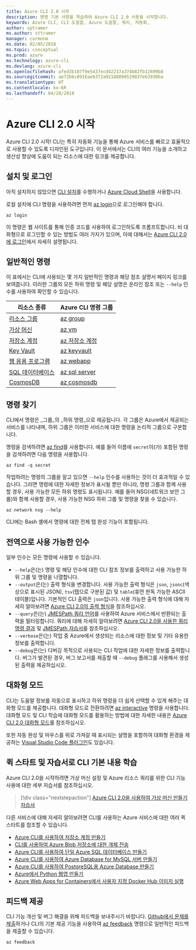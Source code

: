 ```yaml
---
title: Azure CLI 2.0 시작
description: 명령 기본 사항을 학습하여 Azure CLI 2.0 사용을 시작합니다.
keywords: Azure CLI, CLI 도움말, Azure 도움말, 쿼리, 자동화,
author: sptramer
ms.author: sttramer
manager: carmonm
ms.date: 02/05/2018
ms.topic: conceptual
ms.prod: azure
ms.technology: azure-cli
ms.devlang: azure-cli
ms.openlocfilehash: afed3b187f9e5437ecd42217a374b82fb12699b8
ms.sourcegitcommit: ae72b6c8916aeb372a92188090529037e63930ba
ms.translationtype: HT
ms.contentlocale: ko-KR
ms.lasthandoff: 04/28/2018
---
```

# <a name="get-started-with-azure-cli-20"></a>Azure CLI 2.0 시작

Azure CLI 2.0 시작! CLI는 특히 자동화 기능을 통해 Azure 서비스를 빠르고 효율적으로 사용할 수 있도록 디자인된 도구입니다. 이 문서에서는 CLI의 여러 기능을 소개하고 생산성 향상에 도움이 되는 리소스에 대한 링크를 제공합니다.

## <a name="install-and-log-in"></a>설치 및 로그인

아직 설치하지 않았으면 [CLI 설치](install-azure-cli.md)를 수행하거나 [Azure Cloud Shell](/azure/cloud-shell/overview)을 사용합니다.

로컬 설치에 CLI 명령을 사용하려면 먼저 [az login](/cli/azure/reference-index#az-login)으로 로그인해야 합니다.

```azurecli
az login
```

이 명령은 웹 사이트를 통해 인증 코드를 사용하여 로그인하도록 프롬프트합니다. 비 대화형으로 로그인할 수 있는 방법도 여러 가지가 있으며, 이에 대해서는 [Azure CLI 2.0에 로그인](authenticate-azure-cli.md)에서 자세히 설명됩니다.

## <a name="common-commands"></a>일반적인 명령

이 표에서는 CLI에 사용되는 몇 가지 일반적인 명령과 해당 참조 설명서 페이지 링크를 보여줍니다.
이러한 그룹의 모든 하위 명령 및 해당 설명은 온라인 참조 또는 `--help` 인수를 사용하여 확인할 수 있습니다.

| 리소스 종류 | Azure CLI 명령 그룹 |
|---------------|-------------------------|
| [리소스 그룹](/azure/azure-resource-manager/resource-group-overview) | [az group](/cli/azure/group) |
| [가상 머신](/azure/virtual-machines) | [az vm](/cli/azure/vm) |
| [저장소 계정](/azure/storage/common/storage-introduction) | [az 저장소 계정](/cli/azure/storage/account) |
| [Key Vault](/azure/key-vault/key-vault-whatis) | [az keyvault](/cli/azure/keyvault) |
| [웹 응용 프로그램](/azure/ap-service) | [az webapp](/cli/azure/webapp) |
| [SQL 데이터베이스](/azure/sql-database) | [az sql server](/cli/azure/sql/server) |
| [CosmosDB](/azure/cosmos-db) | [az cosmosdb](/cli/azure/cosmosdb) |

## <a name="finding-commands"></a>명령 찾기

CLI에서 명령은 _그룹_의 _하위 명령_으로 제공됩니다.
각 그룹은 Azure에서 제공되는 서비스를 나타내며, 하위 그룹은 이러한 서비스에 대한 명령을 논리적 그룹으로 구분합니다.

명령을 검색하려면 [az find](/cli/azure/reference-index#az-find)를 사용합니다. 예를 들어 이름에 `secret`이(가) 포함된 명령을 검색하려면 다음 명령을 사용합니다.

```azurecli
az find -q secret
```

작업하려는 명령의 그룹을 알고 있으면 `--help` 인수를 사용하는 것이 더 효과적일 수 있습니다. 그러면 명령에 대한 자세한 정보가 표시될 뿐만 아니라, 명령 그룹과 함께 사용할 경우, 사용 가능한 모든 하위 명령도 표시됩니다. 예를 들어 NSG(네트워크 보안 그룹)와 함께 사용할 경우, 사용 가능한 NSG 하위 그룹 및 명령을 찾을 수 있습니다.

```azurecli
az network nsg --help
```

CLI에는 Bash 셸에서 명령에 대한 전체 탭 완성 기능이 포함됩니다.

## <a name="globally-available-arguments"></a>전역으로 사용 가능한 인수

일부 인수는 모든 명령에 사용할 수 있습니다.

* `--help`은(는) 명령 및 해당 인수에 대한 CLI 참조 정보를 출력하고 사용 가능한 하위 그룹 및 명령을 나열합니다.
* `--output`은(는) 출력 형식을 변경합니다. 사용 가능한 출력 형식은 `json`, `jsonc`(색상으로 표시된 JSON), `tsv`(탭으로 구분된 값) 및 `table`(휴먼 판독 가능한 ASCII 테이블)입니다. 기본적인 CLI 출력은 `json`입니다. 사용 가능한 출력 형식에 대해 자세히 알아보려면 [Azure CLI 2.0의 출력 형식](format-output-azure-cli.md)을 참조하십시오.
* `--query`은(는) [JMESPath 쿼리 언어](http://jmespath.org/)를 사용하여 Azure 서비스에서 반환되는 출력을 필터링합니다. 쿼리에 대해 자세히 알아보려면 [Azure CLI 2.0을 사용한 쿼리 명령 결과](query-azure-cli.md) 및 [JMESPath 자습서](http://jmespath.org/tutorial.html)를 참조하십시오.
* `--verbose`은(는) 작업 중 Azure에서 생성되는 리소스에 대한 정보 및 기타 유용한 정보를 출력합니다.
* `--debug`은(는) 디버깅 목적으로 사용되는 CLI 작업에 대한 자세한 정보를 출력합니다. 버그가 발견된 경우, 버그 보고서를 제출할 때 `--debug` 플래그를 사용해서 생성된 출력을 제공하십시오.


## <a name="interactive-mode"></a>대화형 모드

CLI는 도움말 정보를 자동으로 표시하고 하위 명령을 더 쉽게 선택할 수 있게 해주는 대화형 모드를 제공합니다. 대화형 모드로 전환하려면 [az interactive](/cli/azure/reference-index#az-interactive) 명령을 사용합니다. 대화형 모드 및 CLI 학습에 대화형 모드를 활용하는 방법에 대한 자세한 내용은 [Azure CLI 2.0 대화형 모드](interactive-azure-cli.md)를 참조하십시오.

또한 자동 완성 및 마우스를 위로 가져갈 때 표시되는 설명을 포함하여 대화형 환경을 제공하는 [Visual Studio Code 플러그인](https://marketplace.visualstudio.com/items?itemName=ms-vscode.azurecli)도 있습니다.



## <a name="learn-cli-basics-with-quickstarts-and-tutorials"></a>퀵 스타트 및 자습서로 CLI 기본 내용 학습

Azure CLI 2.0을 시작하려면 가상 머신 설정 및 Azure 리소스 쿼리를 위한 CLI 기능 사용에 대한 세부 자습서를 참조하십시오.

> [!div class="nextstepaction"]
> [Azure CLI 2.0을 사용하여 가상 머신 만들기 자습서](azure-cli-vm-tutorial.yml)

다른 서비스에 대해 자세히 알아보려면 CLI를 사용하는 Azure 서비스에 대한 여러 퀵 스타트를 참조할 수 있습니다.

* [Azure CLI를 사용하여 저장소 계정 만들기](/azure/storage/common/storage-quickstart-create-storage-account-cli)
* [CLI를 사용하여 Azure Blob 저장소에 대한 개체 전송](/azure/storage/blobs/storage-quickstart-blobs-cli)
* [Azure CLI를 사용하여 단일 Azure SQL 데이터베이스 만들기](/azure/sql-database/sql-database-get-started-cli)
* [Azure CLI를 사용하여 Azure Database for MySQL 서버 만들기](/azure/mysql/quickstart-create-mysql-server-database-using-azure-cli)
* [Azure CLI를 사용하여 PostgreSQL용 Azure Database 만들기](/azure/postgresql/quickstart-create-server-database-azure-cli)
* [Azure에서 Python 웹앱 만들기](/azure/app-service/app-service-web-get-started-python)
* [Azure Web Apps for Containers에서 사용자 지정 Docker Hub 이미지 실행](/azure/app-service/containers/quickstart-custom-docker-image)

## <a name="give-feedback"></a>피드백 제공

CLI 기능 개선 및 버그 해결을 위해 피드백을 보내주시기 바랍니다. [Github에서 문제를 제출](https://github.com/azure/azure-cli/issues)하거나 CLI의 기본 제공 기능을 사용하여 [az feedback](/cli/azure/reference-index#az-feedback) 명령으로 일반적인 피드백을 제출할 수 있습니다.

```azurecli
az feedback
```
